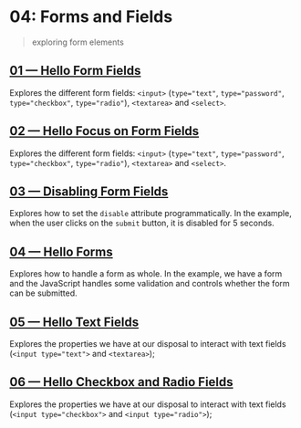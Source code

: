 # 04: Forms and Fields
> exploring form elements

## [01 &mdash; Hello Form Fields](./01-hello-form-fields/)
Explores the different form fields: `<input>` (`type="text"`, `type="password"`, `type="checkbox"`, `type="radio"`), `<textarea>` and `<select>`.

## [02 &mdash; Hello Focus on Form Fields](./02-hello-focus-on-forms/)
Explores the different form fields: `<input>` (`type="text"`, `type="password"`, `type="checkbox"`, `type="radio"`), `<textarea>` and `<select>`.

## [03 &mdash; Disabling Form Fields](./03-disabling-form-fields/)
Explores how to set the `disable` attribute programmatically. In the example, when the user clicks on the `submit` button, it is disabled for 5 seconds.

## [04 &mdash; Hello Forms](./04-hello-forms/)
Explores how to handle a form as whole. In the example, we have a form and the JavaScript handles some validation and controls whether the form can be submitted.

## [05 &mdash; Hello Text Fields](./05-hello-text-fields/)
Explores the properties we have at our disposal to interact with text fields (`<input type="text">` and `<textarea>`);

## [06 &mdash; Hello Checkbox and Radio Fields](./06-hello-checkbox-and-radio/)
Explores the properties we have at our disposal to interact with text fields (`<input type="checkbox">` and `<input type="radio">`);